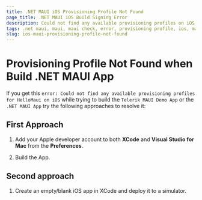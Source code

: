 ```yaml
---
title: .NET MAUI iOS Provisioning Profile Not Found
page_title: .NET MAUI iOS Build Signing Error
description: Could not find any available provisioning profiles on iOS
tags: .net maui, maui, maui check, error, provisioning profile, ios, mac, xcode
slug: ios-maui-provisioning-profile-not-found
---
```


# Provisioning Profile Not Found when Build .NET MAUI App


If you get this `error: Could not find any available provisioning profiles for HelloMaui on iOS` while trying to build the `Telerik MAUI Demo App` or the `.NET MAUI App` try the following approaches to resolve it:

## First Approach

1. Add your Apple developer account to both **XCode** and **Visual Studio for Mac** from the **Preferences**.

2. Build the App.

## Second approach

1. Create an empty/blank iOS app in XCode and deploy it to a simulator.
 